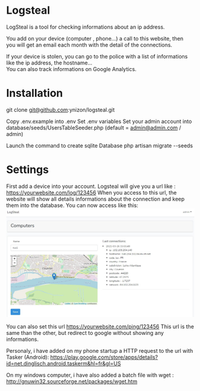 # Logsteal

 LogSteal is a tool for checking informations about an ip address.
 
 You add on your device (computer , phone...) a call to this website, then<br/>
 you will get an email each month with the detail of the connections.<br/>
 
 If your device is stolen, you can go to the police with a list of informations<br/>
 like the ip address, the hostname...<br/>
 You can also track informations on Google Analytics.
 
 # Installation
 
 git clone git@github.com:ynizon/logsteal.git
 
 Copy .env.example into .env 
 Set .env variables
 Set your admin account into database/seeds/UsersTableSeeder.php
 (default = admin@admin.com / admin)
 
 Launch the command to create sqlite Database
 php artisan migrate --seeds

# Settings

First add a device into your account. Logsteal will give you a url like :
https://yourwebsite.com/log/123456
When you access to this url, the website will show all details 
informations about the connection and keep them into the database.
You can now access like this:
<img src='public/Screenshot_1.jpg'/>

You can also set this url https://yourwebsite.com/ping/123456
This url is the same than the other, but redirect to google without
showing any informations.

Personaly, i have added on my phone startup a HTTP request to the url
with Tasker (Android): https://play.google.com/store/apps/details?id=net.dinglisch.android.taskerm&hl=fr&gl=US

On my windows computer, i have also added a batch file with 
wget : http://gnuwin32.sourceforge.net/packages/wget.htm
